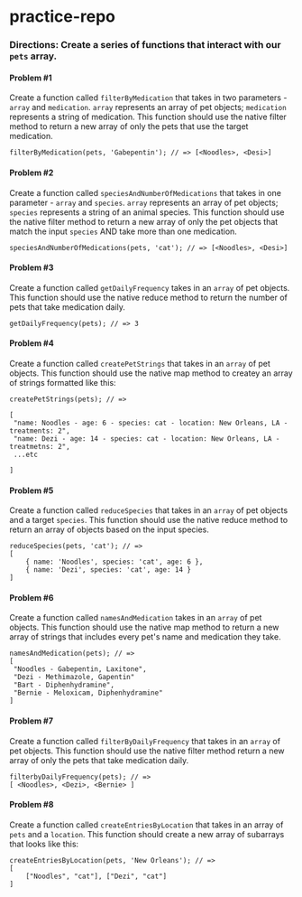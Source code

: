 # practice-repo

### Directions: Create a series of functions that interact with our `pets` array.

#### Problem #1
Create a function called `filterByMedication` that takes in two parameters - `array` and `medication`. `array` represents an array of pet objects; `medication` represents a string of medication. This function should use the native filter method to return a new array of only the pets that use the target medication.

```
filterByMedication(pets, 'Gabepentin'); // => [<Noodles>, <Desi>]
```

#### Problem #2
Create a function called `speciesAndNumberOfMedications` that takes in one parameter  - `array` and `species`. `array` represents an array of pet objects; `species` represents a string of an animal species. This function should use the native filter method to return a new array of only the pet objects that match the input `species` AND take more than one medication.

```
speciesAndNumberOfMedications(pets, 'cat'); // => [<Noodles>, <Desi>]
```

#### Problem #3
Create a function called `getDailyFrequency` takes in an `array` of pet objects. This function should use the native reduce method to return the number of pets that take medication daily.

```
getDailyFrequency(pets); // => 3
```

#### Problem #4
Create a function called `createPetStrings` that takes in an `array` of pet objects. This function should use the native map method to createy an array of strings formatted like this:

```
createPetStrings(pets); // =>

[
 "name: Noodles - age: 6 - species: cat - location: New Orleans, LA - treatments: 2",
 "name: Dezi - age: 14 - species: cat - location: New Orleans, LA - treatmetns: 2",
 ...etc

]
```

#### Problem #5
Create a function called `reduceSpecies` that takes in an `array` of pet objects and a target `species`. This function should use the native reduce method to return an array of objects based on the input species.
```
reduceSpecies(pets, 'cat'); // =>
[
    { name: 'Noodles', species: 'cat', age: 6 },
    { name: 'Dezi', species: 'cat', age: 14 }
]
```

#### Problem #6
Create a function called `namesAndMedication` takes in an `array` of pet objects. This function should use the native map method to return a new array of strings that includes every pet's name and medication they take.

```
namesAndMedication(pets); // =>
[
 "Noodles - Gabepentin, Laxitone",
 "Dezi - Methimazole, Gapentin"
 "Bart - Diphenhydramine",
 "Bernie - Meloxicam, Diphenhydramine"
]
```

#### Problem #7
Create a function called `filterByDailyFrequency` that takes in an `array` of pet objects. This function should use the native filter method return a new array of only the pets that take medication daily.

```
filterbyDailyFrequency(pets); // =>
[ <Noodles>, <Dezi>, <Bernie> ]
```

#### Problem #8
Create a function called `createEntriesByLocation` that takes in an array of `pets` and a `location`. This function should create a new array of subarrays that looks like this:
```
createEntriesByLocation(pets, 'New Orleans'); // =>
[
    ["Noodles", "cat"], ["Dezi", "cat"]
]
```